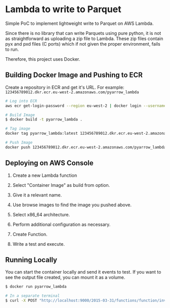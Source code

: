 # Lambda to write to Parquet

Simple PoC to implement lightweight write to Parquet on AWS Lambda.

Since there is no library that can write Parquets using pure python, it is not as straightforward as uploading a zip file to Lambda.
These zip files contain pyx and pxd files (C ports) which if not given the proper environment, fails to run.

Therefore, this project uses Docker.

## Building Docker Image and Pushing to ECR

Create a repository in ECR and get it's URL. For example: `123456789012.dkr.ecr.eu-west-2.amazonaws.com/pyarrow_lambda`

```bash
# Log into ECR
aws ecr get-login-password --region eu-west-2 | docker login --username AWS --password-stdin 123456789012.dkr.ecr.eu-west-2.amazonaws.com/pyarrow_lambda

# Build Image
$ docker build -t pyarrow_lambda .

# Tag image
docker tag pyarrow_lambda:latest 123456789012.dkr.ecr.eu-west-2.amazonaws.com/pyarrow_lambda:latest

# Push Image
docker push 123456789012.dkr.ecr.eu-west-2.amazonaws.com/pyarrow_lambda:latest
```

## Deploying on AWS Console

1. Create a new Lambda function

2. Select "Container Image" as build from option.

3. Give it a relevant name.

4. Use browse images to find the image you pushed above.

5. Select x86_64 architecture.

6. Perform additional configuration as necessary.

7. Create Function.

8. Write a test and execute.

## Running Locally

You can start the container locally and send it events to test. If you want to see the output file created, you can mount it as a volume.

```bash
$ docker run pyarrow_lambda

# In a separate terminal
$ curl -X POST "http://localhost:9000/2015-03-31/functions/function/invocations" -d '{"key": "value"}'

```

